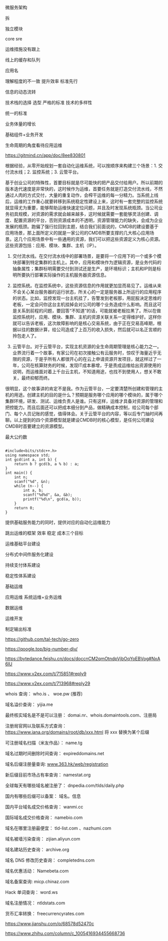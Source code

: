 


微服务架构

拆

独立模块

core sre



运维措施没有跟上

线上的缓存和队列

应用名

理解程度的不一致  提升效率 标准先行


信息的动态流转



技术栈的选择 选型 严格的标准 技术的多样性

统一的标准

业务体量的增长

基础组件+业务开发


生命周期的角度看待应用运维


https://gitmind.cn/app/doc/8ee830801




根据经验，从零开始规划一套自动化运维系统，可以按顺序来构建三个场景：1. 交付流水线；2. 监控系统；3. 云管平台。

基于创业公司的特殊性，首要目标就是尽可能快的把产品交付给用户。所以前期的版本迭代速度是非常快的，这时候作为运维，首要任务就是打造交付流水线，不然通过人肉的方式交付，大量的重复动作，会榨干运维的每一分精力。当系统上线后，运维的工作重心就要转移到系统稳定性建设上来，这时有一套完整的监控系统就显得尤为重要，能够帮助运维快速定位问题，并且及时发现系统瓶颈。当公司业务初具规模，对资源的需求就会越来越多，这时候就需要一套能够灵活创建、调度、配置资源的平台，否则资源成本的不透明，资源管理能力的缺失，会成为企业发展的瓶颈。跑偏了强行拉回到主题，结合我们前面说的，CMDB的建设要基于应用场景，那上面所定义的就是一家公司的CMDB所要支撑的几大核心应用场景。这几个应用场景中有一些通用的资源，我们可以把这些资源定义为核心资源。这些资源包括：应用、模块、集群、主机（IP）。

1. 交付流水线。在交付流水线中的部署场景，是要将一个应用下的一个或多个模块部署到特定集群的主机上。其中，应用和模块作为逻辑资源，是业务代码的抽象属性；集群标明需要交付到测试还是生产，是环境标识；主机和IP则是标明所要执行部署实际操作的主机服务器资源信息。

2. 监控系统。在监控系统中，这些资源信息的作用就更加显而易见了。运维从来不会关心某台服务器的运行状态，所关心的一定是服务器上所运行的应用程序的状态。比如，监控发现一台主机挂了，告警发到老板那，用屁股决定思维的老板，一定会问你这台主机挂掉会对公司的哪个业务造成什么影响。而且这可是关系到前程的问题，要回答“不知道”的话，可能就被老板拉黑了。所以在做监控系统时，应用、模块、集群、主机的资源关联关系一定得维护好。这样你就可以告诉老板，这次故障影响的是核心交易系统，由于正在交易高峰期，根据以往的数据计算，给公司造成了上百万的收入损失，然后就可以名正言顺的拎包走人了。

3. 云管平台。对于云管平台，实现主机资源的全生命周期管理是核心能力之一。业界流行着一个故事，有家公司在初次接触公有云服务时，惊叹于海量近乎无限的资源，于是乎所有人都很开心的在云上申请资源开发项目，就这样过了一年，公司在核算财务的时候，发现IT成本暴增，于是责成运维给出资源使用的说明，而运维面对着上千台云主机，不知道用途，也找不到使用人，想关不敢关，最终抑郁而终。

很明显，这个故事讲的肯定不是我。作为云管平台，一定要清楚所创建和管理的主机的用途。创建主机的目的是什么？预期是服务哪个应用的哪个模块的，属于哪个集群环境，研发、测试、运维负责人是谁。只有这样，运维才具备对资源的管理和把控能力。而且后面还可以把成本细分到产品，做精确成本控制，给公司每个部门、每个人员记账的感觉，值得体会。关于云管平台的内容，等以后专门抽时间再聊。以上提到的四个资源模型就是建设CMDB时的核心模型，是任何公司建设CMDB时首要建立的资源模型。


最大公约数

```

#include<bits/stdc++.h>
using namespace std;
int gcd(int a, int b) {
    return b ? gcd(b, a % b) : a;
}
int main() {
    int n;
    scanf("%d", &n);
    while (n--) {
        int a, b;
        scanf("%d%d", &a, &b);
        printf("%d\n", gcd(a, b));
    }
    return 0;
}
```



提供基础服务能力的同时，提供对应的自动化运维能力

跳出运维的框架  效率 稳定 成本三个目标


运维基础平台建设

分布式中间件服务化建设

持续支付体系建设

稳定性体系建设


基础运维

应用运维 系统运维+业务运维

数据运维

运维开发


制定输出标准


https://github.com/tal-tech/go-zero



https://qoogle.top/big-number-div/



https://bytedance.feishu.cn/docs/doccnCM2qmOtndpVjbOqYoEBVog#NxA6lU


https://www.v2ex.com/t/715851#reply9


https://www.v2ex.com/t/713968#reply29



whois 查询： who.is 、 woe.pw (推荐)

域名溢价查询： yijia.me

最终核实域名是不是可以注册： domai.nr、whois.domaintools.com、注册局

注册局官网以及联系方式查询：https://www.iana.org/domains/root/db/xxx.html 将 xxx 替换为某个后缀

可注册域名扫描（米友作品）： name.tg

域名过期时间删除时间查询： expireddomains.net

域名后缀注册量查询: www.363.hk/web/registration

新后缀目前市场占有率查询： namestat.org

全球每天有哪些域名被注册了： dnpedia.com/tlds/daily.php

国内有哪些后缀可以备案： 域名。信息

国内平台域名成交价格查询： wanmi.cc

国际域名成交价格查询： namebio.com

域名在哪里注册最便宜： tld-list.com 、nazhumi.com

域名被墙污染查询： zijian.aliyun.com

域名建站历史查询： archive.org

域名 DNS 修改历史查询： completedns.com

域名优惠活动： Namebeta.com

域名备案查询: micp.chinaz.com

Hack 单词查询： word.ws

域名注册情况： ntldstats.com

货币汇率转换： freecurrencyrates.com


https://www.jianshu.com/p/68578d52470c


https://www.zhihu.com/column/c_1005416934455668736




